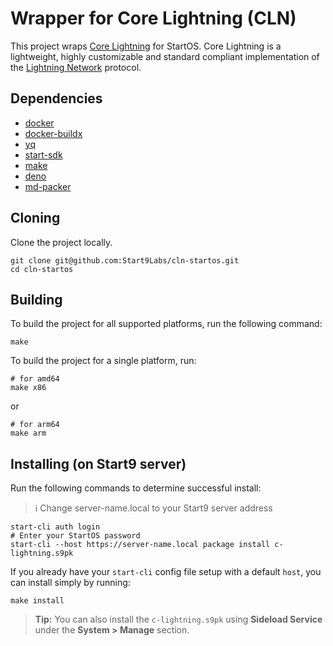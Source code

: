# Wrapper for Core Lightning (CLN)

This project wraps
[Core Lightning](https://github.com/ElementsProject/lightning) for StartOS.
Core Lightning is a lightweight, highly customizable and standard compliant
implementation of the [Lightning Network](https://lightning.network/) protocol.

## Dependencies

- [docker](https://docs.docker.com/get-docker)
- [docker-buildx](https://docs.docker.com/buildx/working-with-buildx/)
- [yq](https://mikefarah.gitbook.io/yq)
- [start-sdk](https://github.com/Start9Labs/start-os/tree/sdk/backend)
- [make](https://www.gnu.org/software/make/)
- [deno](https://deno.land/)
- [md-packer](https://github.com/Start9Labs/md-packer)


## Cloning

Clone the project locally.

```
git clone git@github.com:Start9Labs/cln-startos.git
cd cln-startos
```

## Building

To build the project for all supported platforms, run the following command:

```
make
```

To build the project for a single platform, run:

```
# for amd64
make x86
```
or
```
# for arm64
make arm
```

## Installing (on Start9 server)

Run the following commands to determine successful install:
> :information_source: Change server-name.local to your Start9 server address

```
start-cli auth login
# Enter your StartOS password
start-cli --host https://server-name.local package install c-lightning.s9pk
```

If you already have your `start-cli` config file setup with a default `host`, you can install simply by running:

```
make install
```

> **Tip:** You can also install the `c-lightning.s9pk` using **Sideload Service** under the **System > Manage** section.